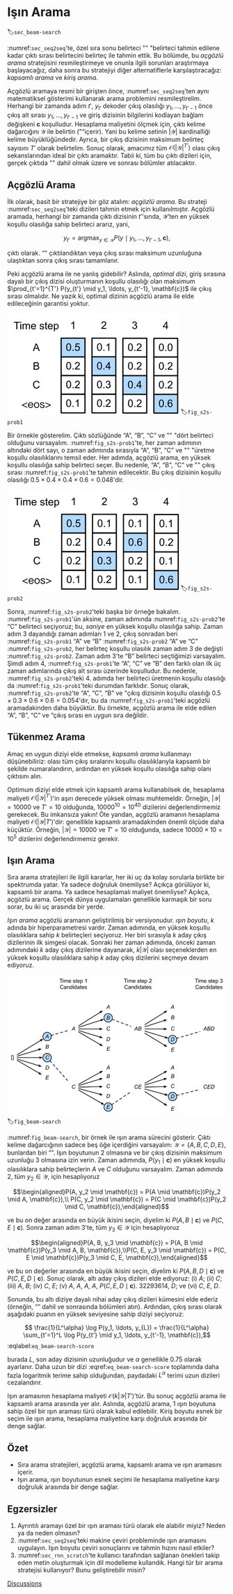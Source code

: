 # Işın Arama
:label:`sec_beam-search`

:numref:`sec_seq2seq`'te, özel sıra sonu belirteci "" <eos> "belirteci tahmin edilene kadar çıktı sırası belirtecini belirteç ile tahmin ettik. Bu bölümde, bu *açgözlü arama* stratejisini resmileştirmeye ve onunla ilgili sorunları araştırmaya başlayacağız, daha sonra bu stratejiyi diğer alternatiflerle karşılaştıracağız:
*kapsamlı arama* ve *kiriş arama*.

Açgözlü aramaya resmi bir girişten önce, :numref:`sec_seq2seq`'ten aynı matematiksel gösterimi kullanarak arama problemini resmileştirelim. Herhangi bir zamanda adım $t'$, $y_{t'}$ dekoder çıkış olasılığı $y_1, \ldots, y_{t'-1}$ önce çıkış alt sırası $y_1, \ldots, y_{t'-1}$ ve giriş dizisinin bilgilerini kodlayan bağlam değişkeni $\mathbf{c}$ koşulludur. Hesaplama maliyetini ölçmek için, <eos> çıktı kelime dağarcığını $\mathcal{Y}$ ile belirtin ("“içerir). Yani bu kelime setinin $\left|\mathcal{Y}\right|$ kardinalliği kelime büyüklüğündedir. Ayrıca, bir çıkış dizisinin maksimum belirteç sayısını $T'$ olarak belirtelim. Sonuç olarak, amacımız tüm $\mathcal{O}(\left|\mathcal{Y}\right|^{T'})$ olası çıkış sekanslarından ideal bir çıktı aramaktır. Tabii ki, tüm bu çıktı dizileri için, <eos> gerçek çıktıda "" dahil olmak üzere ve sonrası bölümler atılacaktır.

## Açgözlü Arama

İlk olarak, basit bir stratejiye bir göz atalım: *açgözlü arama*. Bu strateji :numref:`sec_seq2seq`'teki dizileri tahmin etmek için kullanılmıştır. Açgözlü aramada, herhangi bir zamanda çıktı dizisinin $t'$'sında, $\mathcal{Y}$'ten en yüksek koşullu olasılığa sahip belirteci ararız, yani,

$$y_{t'} = \operatorname*{argmax}_{y \in \mathcal{Y}} P(y \mid y_1, \ldots, y_{t'-1}, \mathbf{c}),$$

çıktı olarak. “<eos>" çıktılandıktan veya çıkış sırası maksimum uzunluğuna ulaştıktan sonra çıkış sırası tamamlanır.

Peki açgözlü arama ile ne yanlış gidebilir? Aslında, *optimal dizi*, giriş sırasına dayalı bir çıkış dizisi oluşturmanın koşullu olasılığı olan maksimum $\prod_{t'=1}^{T'} P(y_{t'} \mid y_1, \ldots, y_{t'-1}, \mathbf{c})$ ile çıkış sırası olmalıdır. Ne yazık ki, optimal dizinin açgözlü arama ile elde edileceğinin garantisi yoktur.

![At each time step, greedy search selects the token with the highest conditional probability.](../img/s2s-prob1.svg)
:label:`fig_s2s-prob1`

Bir örnekle gösterelim. <eos>Çıktı sözlüğünde “A”, “B”, “C” ve "" "dört belirteci olduğunu varsayalım. :numref:`fig_s2s-prob1`'te, her zaman adımının altındaki dört sayı, <eos> o zaman adımında sırasıyla “A”, “B”, “C” ve "" "üretme koşullu olasılıklarını temsil eder. Her adımda, açgözlü arama, en yüksek koşullu olasılığa sahip belirteci seçer. Bu nedenle, “A”, “B”, “C” ve "<eos>" çıkış sırası :numref:`fig_s2s-prob1`'te tahmin edilecektir. Bu çıkış dizisinin koşullu olasılığı $0.5\times0.4\times0.4\times0.6 = 0.048$'dir.

![The four numbers under each time step represent the conditional probabilities of generating "A", "B", "C", and "&lt;eos&gt;" at that time step.  At time step 2, the token "C", which has the second highest conditional probability, is selected.](../img/s2s-prob2.svg)
:label:`fig_s2s-prob2`

Sonra, :numref:`fig_s2s-prob2`'teki başka bir örneğe bakalım. :numref:`fig_s2s-prob1`'ün aksine, zaman adımında :numref:`fig_s2s-prob2`'te “C” belirteci seçiyoruz; bu, *saniye* en yüksek koşullu olasılığa sahip. Zaman adım 3 dayandığı zaman adımları 1 ve 2, çıkış sonradan beri :numref:`fig_s2s-prob1` “A” ve “B” :numref:`fig_s2s-prob2` “A” ve “C” :numref:`fig_s2s-prob2`, her belirteç koşullu olasılık zaman adım 3 de değişti :numref:`fig_s2s-prob2`. Zaman adım 3'te “B” belirteci seçtiğimizi varsayalım. Şimdi adım 4, :numref:`fig_s2s-prob1`'te “A”, “C” ve “B” den farklı olan ilk üç zaman adımlarında çıkış alt sırası üzerinde koşulludur. Bu nedenle, :numref:`fig_s2s-prob2`'teki 4. adımda her belirteci üretmenin koşullu olasılığı da :numref:`fig_s2s-prob1`'teki durumdan farklıdır. Sonuç olarak, <eos> :numref:`fig_s2s-prob2`'te “A”, “C”, “B” ve "çıkış dizisinin koşullu olasılığı $0.5\times0.3 \times0.6\times0.6=0.054$'dır, bu da :numref:`fig_s2s-prob1`'teki açgözlü aramadakinden daha büyüktür. Bu örnekte, <eos> açgözlü arama ile elde edilen “A”, “B”, “C” ve “çıkış sırası en uygun sıra değildir.

## Tükenmez Arama

Amaç en uygun diziyi elde etmekse, *kapsamlı arama* kullanmayı düşünebiliriz: olası tüm çıkış sıralarını koşullu olasılıklarıyla kapsamlı bir şekilde numaralandırın, ardından en yüksek koşullu olasılığa sahip olanı çıktısını alın.

Optimum diziyi elde etmek için kapsamlı arama kullanabilsek de, hesaplama maliyeti $\mathcal{O}(\left|\mathcal{Y}\right|^{T'})$'in aşırı derecede yüksek olması muhtemeldir. Örneğin, $|\mathcal{Y}|=10000$ ve $T'=10$ olduğunda, $10000^{10} = 10^{40}$ dizilerini değerlendirmemiz gerekecek. Bu imkansıza yakın! Öte yandan, açgözlü aramanın hesaplama maliyeti $\mathcal{O}(\left|\mathcal{Y}\right|T')$'dir: genellikle kapsamlı aramadakinden önemli ölçüde daha küçüktür. Örneğin, $|\mathcal{Y}|=10000$ ve $T'=10$ olduğunda, sadece $10000\times10=10^5$ dizilerini değerlendirmemiz gerekir.

## Işın Arama

Sıra arama stratejileri ile ilgili kararlar, her iki uç da kolay sorularla birlikte bir spektrumda yatar. Ya sadece doğruluk önemliyse? Açıkça görülüyor ki, kapsamlı bir arama. Ya sadece hesaplamalı maliyet önemliyse? Açıkça, açgözlü arama. Gerçek dünya uygulamaları genellikle karmaşık bir soru sorar, bu iki uç arasında bir yerde.

*Işın arama* açgözlü aramanın geliştirilmiş bir versiyonudur. *ışın boyutu*, $k$ adında bir hiperparametresi vardır.
Zaman adımında, en yüksek koşullu olasılıklara sahip $k$ belirteçleri seçiyoruz. Her biri sırasıyla $k$ aday çıkış dizilerinin ilk simgesi olacak. Sonraki her zaman adımında, önceki zaman adımındaki $k$ aday çıkış dizilerine dayanarak, $k\left|\mathcal{Y}\right|$ olası seçeneklerden en yüksek koşullu olasılıklara sahip $k$ aday çıkış dizilerini seçmeye devam ediyoruz.

![The process of beam search (beam size: 2, maximum length of an output sequence: 3). The candidate output sequences are $A$, $C$, $AB$, $CE$, $ABD$, and $CED$.](../img/beam-search.svg)
:label:`fig_beam-search`

:numref:`fig_beam-search`, bir örnek ile ışın arama sürecini gösterir. Çıktı kelime dağarcığının sadece beş öğe içerdiğini varsayalım: $\mathcal{Y} = \{A, B, C, D, E\}$, bunlardan biri “<eos>”. Işın boyutunun 2 olmasına ve bir çıkış dizisinin maksimum uzunluğu 3 olmasına izin verin. Zaman adımında, $P(y_1 \mid \mathbf{c})$ en yüksek koşullu olasılıklara sahip belirteçlerin $A$ ve $C$ olduğunu varsayalım. Zaman adımında 2, tüm $y_2 \in \mathcal{Y},$ için hesaplıyoruz

$$\begin{aligned}P(A, y_2 \mid \mathbf{c}) = P(A \mid \mathbf{c})P(y_2 \mid A, \mathbf{c}),\\ P(C, y_2 \mid \mathbf{c}) = P(C \mid \mathbf{c})P(y_2 \mid C, \mathbf{c}),\end{aligned}$$  

ve bu on değer arasında en büyük ikisini seçin, diyelim ki $P(A, B \mid \mathbf{c})$ ve $P(C, E \mid \mathbf{c})$. Sonra zaman adım 3'te, tüm $y_3 \in \mathcal{Y}$ için hesaplıyoruz

$$\begin{aligned}P(A, B, y_3 \mid \mathbf{c}) = P(A, B \mid \mathbf{c})P(y_3 \mid A, B, \mathbf{c}),\\P(C, E, y_3 \mid \mathbf{c}) = P(C, E \mid \mathbf{c})P(y_3 \mid C, E, \mathbf{c}),\end{aligned}$$ 

ve bu on değerler arasında en büyük ikisini seçin, diyelim ki $P(A, B, D \mid \mathbf{c})$ ve $P(C, E, D \mid  \mathbf{c}).$ Sonuç olarak, altı aday çıkış dizileri elde ediyoruz: (i) $A$; (ii) $C$; (iii) $A$, $B$; (iv) $C$, $E$; (v) $A$, $A$, $A$, $A$, $P(C, E, D \mid  \mathbf{c}).$ 32293614, $D$; ve (vi) $C$, $E$, $D$.

Sonunda, bu altı diziye dayalı nihai aday çıkış dizileri kümesini elde ederiz (örneğin, “<eos>” dahil ve sonrasında bölümleri atın). Ardından, çıkış sırası olarak aşağıdaki puanın en yüksek seviyesine sahip diziyi seçiyoruz:

$$ \frac{1}{L^\alpha} \log P(y_1, \ldots, y_{L}) = \frac{1}{L^\alpha} \sum_{t'=1}^L \log P(y_{t'} \mid y_1, \ldots, y_{t'-1}, \mathbf{c}),$$
:eqlabel:`eq_beam-search-score`

burada $L$, son aday dizisinin uzunluğudur ve $\alpha$ genellikle 0.75 olarak ayarlanır. Daha uzun bir dizi :eqref:`eq_beam-search-score` toplamında daha fazla logaritmik terime sahip olduğundan, paydadaki $L^\alpha$ terimi uzun dizileri cezalandırır.

Işın aramasının hesaplama maliyeti $\mathcal{O}(k\left|\mathcal{Y}\right|T')$'tür. Bu sonuç açgözlü arama ile kapsamlı arama arasında yer alır. Aslında, açgözlü arama, 1 ışın boyutuna sahip özel bir ışın araması türü olarak kabul edilebilir. Kiriş boyutu esnek bir seçim ile ışın arama, hesaplama maliyetine karşı doğruluk arasında bir denge sağlar.

## Özet

* Sıra arama stratejileri, açgözlü arama, kapsamlı arama ve ışın aramasını içerir.
* Işın arama, ışın boyutunun esnek seçimi ile hesaplama maliyetine karşı doğruluk arasında bir denge sağlar.

## Egzersizler

1. Ayrıntılı aramayı özel bir ışın araması türü olarak ele alabilir miyiz? Neden ya da neden olmasın?
1. :numref:`sec_seq2seq`'teki makine çeviri probleminde ışın aramasını uygulayın. Işın boyutu çeviri sonuçlarını ve tahmin hızını nasıl etkiler?
1. :numref:`sec_rnn_scratch`'te kullanıcı tarafından sağlanan önekleri takip eden metin oluşturmak için dil modelleme kullandık. Hangi tür bir arama stratejisi kullanıyor? Bunu geliştirebilir misin?

[Discussions](https://discuss.d2l.ai/t/338)

